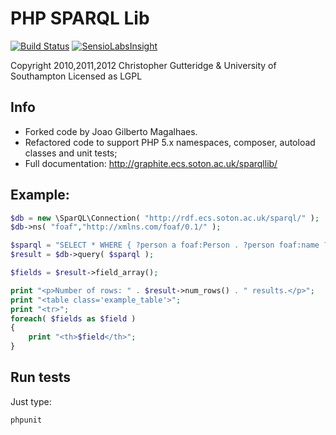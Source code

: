 # PHP SPARQL Lib
[![Build Status](https://travis-ci.org/byjg/PHP-SPARQL-Lib.svg?branch=master)](https://travis-ci.org/byjg/PHP-SPARQL-Lib)
[![SensioLabsInsight](https://insight.sensiolabs.com/projects/41d16c0b-fdd6-4c00-8b46-9197b9489659/mini.png)](https://insight.sensiolabs.com/projects/41d16c0b-fdd6-4c00-8b46-9197b9489659)

Copyright 2010,2011,2012 Christopher Gutteridge & University of Southampton
Licensed as LGPL

## Info
* Forked code by Joao Gilberto Magalhaes.
* Refactored code to support PHP 5.x namespaces, composer, autoload classes and unit tests;
* Full documentation: http://graphite.ecs.soton.ac.uk/sparqllib/

## Example:

```php
$db = new \SparQL\Connection( "http://rdf.ecs.soton.ac.uk/sparql/" );
$db->ns( "foaf","http://xmlns.com/foaf/0.1/" );

$sparql = "SELECT * WHERE { ?person a foaf:Person . ?person foaf:name ?name } LIMIT 5";
$result = $db->query( $sparql );

$fields = $result->field_array();

print "<p>Number of rows: " . $result->num_rows() . " results.</p>";
print "<table class='example_table'>";
print "<tr>";
foreach( $fields as $field )
{
	print "<th>$field</th>";
}
```

## Run tests

Just type:

```
phpunit
```

